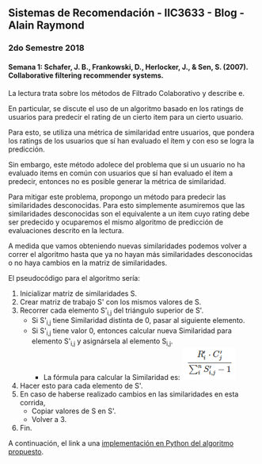 ## Sistemas de Recomendación - IIC3633 - Blog - Alain Raymond
### 2do Semestre 2018

#### Semana 1:  Schafer, J. B., Frankowski, D., Herlocker, J., & Sen, S. (2007). Collaborative filtering recommender systems.

La lectura trata sobre los métodos de Filtrado Colaborativo y describe e.

En particular, se discute el uso de un algoritmo basado en los ratings de usuarios para predecir el rating de un cierto item para un cierto usuario.

Para esto, se utiliza una métrica de similaridad entre usuarios, que pondera los ratings de los usuarios que sí han evaluado el ítem y con eso se logra la predicción.

Sin embargo, este método adolece del problema que si un usuario no ha evaluado items en común con usuarios que sí han evaluado el ítem a predecir, entonces no es posible generar la métrica de similaridad.

Para mitigar este problema, propongo un método para predecir las similaridades desconocidas. Para esto simplemente asumiremos que las similaridades desconocidas son el equivalente a un item cuyo rating debe ser predecido y ocuparemos el mismo algoritmo de predicción de evaluaciones descrito en la lectura.

A medida que vamos obteniendo nuevas similaridades podemos volver a correr el algoritmo hasta que ya no hayan más similaridades desconocidas o no haya cambios en la matriz de similaridades.


El pseudocódigo para el algoritmo sería:

1. Inicializar matriz de similaridades S.
2. Crear matriz de trabajo S' con los mismos valores de S.
2. Recorrer cada elemento S'<sub>i,j</sub> del triángulo superior de S'.
   - Si S'<sub>i,j</sub> tiene Similaridad distinta de 0, pasar al siguiente elemento.
   - Si S'<sub>i,j</sub> tiene valor 0, entonces calcular nueva Similaridad para elemento S'<sub>i,j</sub> y asignársela al elemento S<sub>i,j</sub>.
     - La fórmula para calcular la Similaridad es:
                     ![Fórmula Similaridad](/similarity_semana1.png)
5. Hacer esto para cada elemento de S'.
6. En caso de haberse realizado cambios en las similaridades en esta corrida,
   - Copiar valores de S en S'.
   - Volver a 3.
7. Fin.

A continuación, el link a una [implementación en Python del algoritmo propuesto](https://github.com/alainray/recsys/blob/master/semana1_similarity.py).
